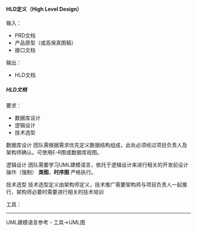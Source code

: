 #### HLD定义（High Level Design）

输入：

* PRD文档
* 产品原型（或高保真图稿）
* 接口文档

输出：

* HLD文档


##### HLD文档
要求：
* 数据库设计
* 逻辑设计
* 技术选型

数据库设计
团队需根据需求优先定义数据结构组成，此处必须经过项目负责人及架构师确认。可使用E-R图或数据库视图。

逻辑设计
团队需要学习UML建模语言，依托于逻辑设计来进行相关的开发前设计操作（强制）
**类图**，**时序图** 严格执行。

技术选型
技术选型定义由架构师定义，技术推广需要架构师与项目负责人一起推行，架构师必要时需要进行相关的技术培训

工具：



---
UML建模语言参考 - 工具->UML图



